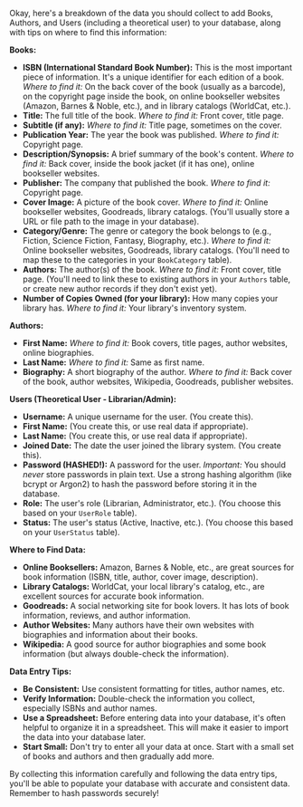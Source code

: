 Okay, here's a breakdown of the data you should collect to add Books, Authors, and Users (including a theoretical user) to your database, along with tips on where to find this information:

**Books:**

*   **ISBN (International Standard Book Number):** This is the most important piece of information.  It's a unique identifier for each edition of a book.  *Where to find it:* On the back cover of the book (usually as a barcode), on the copyright page inside the book, on online bookseller websites (Amazon, Barnes & Noble, etc.), and in library catalogs (WorldCat, etc.).
*   **Title:** The full title of the book.  *Where to find it:* Front cover, title page.
*   **Subtitle (if any):**  *Where to find it:* Title page, sometimes on the cover.
*   **Publication Year:** The year the book was published.  *Where to find it:* Copyright page.
*   **Description/Synopsis:** A brief summary of the book's content.  *Where to find it:* Back cover, inside the book jacket (if it has one), online bookseller websites.
*   **Publisher:** The company that published the book.  *Where to find it:* Copyright page.
*   **Cover Image:** A picture of the book cover.  *Where to find it:* Online bookseller websites, Goodreads, library catalogs.  (You'll usually store a URL or file path to the image in your database).
*   **Category/Genre:** The genre or category the book belongs to (e.g., Fiction, Science Fiction, Fantasy, Biography, etc.).  *Where to find it:* Online bookseller websites, Goodreads, library catalogs.  (You'll need to map these to the categories in your `BookCategory` table).
*   **Authors:** The author(s) of the book.  *Where to find it:* Front cover, title page.  (You'll need to link these to existing authors in your `Authors` table, or create new author records if they don't exist yet).
*   **Number of Copies Owned (for your library):**  How many copies your library has.  *Where to find it:* Your library's inventory system.

**Authors:**

*   **First Name:**  *Where to find it:* Book covers, title pages, author websites, online biographies.
*   **Last Name:**  *Where to find it:* Same as first name.
*   **Biography:** A short biography of the author.  *Where to find it:* Back cover of the book, author websites, Wikipedia, Goodreads, publisher websites.

**Users (Theoretical User - Librarian/Admin):**

*   **Username:**  A unique username for the user.  (You create this).
*   **First Name:**  (You create this, or use real data if appropriate).
*   **Last Name:**  (You create this, or use real data if appropriate).
*   **Joined Date:** The date the user joined the library system.  (You create this).
*   **Password (HASHED!):**  A password for the user.  *Important:*  You should *never* store passwords in plain text.  Use a strong hashing algorithm (like bcrypt or Argon2) to hash the password before storing it in the database.
*   **Role:**  The user's role (Librarian, Administrator, etc.).  (You choose this based on your `UserRole` table).
*   **Status:** The user's status (Active, Inactive, etc.).  (You choose this based on your `UserStatus` table).

**Where to Find Data:**

*   **Online Booksellers:** Amazon, Barnes & Noble, etc., are great sources for book information (ISBN, title, author, cover image, description).
*   **Library Catalogs:** WorldCat, your local library's catalog, etc., are excellent sources for accurate book information.
*   **Goodreads:** A social networking site for book lovers.  It has lots of book information, reviews, and author information.
*   **Author Websites:** Many authors have their own websites with biographies and information about their books.
*   **Wikipedia:** A good source for author biographies and some book information (but always double-check the information).

**Data Entry Tips:**

*   **Be Consistent:** Use consistent formatting for titles, author names, etc.
*   **Verify Information:** Double-check the information you collect, especially ISBNs and author names.
*   **Use a Spreadsheet:** Before entering data into your database, it's often helpful to organize it in a spreadsheet. This will make it easier to import the data into your database later.
*   **Start Small:** Don't try to enter all your data at once. Start with a small set of books and authors and then gradually add more.

By collecting this information carefully and following the data entry tips, you'll be able to populate your database with accurate and consistent data. Remember to hash passwords securely!
